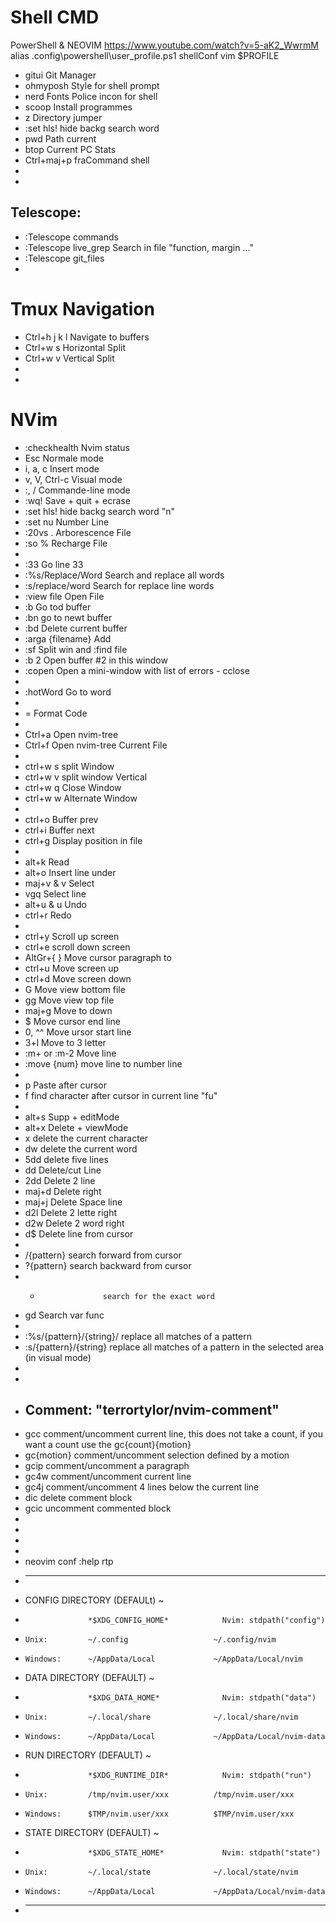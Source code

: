 # Shell CMD
PowerShell & NEOVIM
https://www.youtube.com/watch?v=5-aK2_WwrmM
alias           .config\powershell\user_profile.ps1
shellConf       vim $PROFILE

* gitui           Git Manager
* ohmyposh        Style for shell prompt
* nerd Fonts      Police incon for shell
* scoop           Install programmes
* z               Directory jumper      
* :set hls!       hide backg search word 
* pwd             Path current
* btop            Current PC Stats
* Ctrl+maj+p      fraCommand shell
* 
* 
 ## Telescope:
* :Telescope commands
* :Telescope live_grep 		Search in file "function, margin ..."
* :Telescope git_files
* 
 # Tmux Navigation
* Ctrl+h j k l 		Navigate to buffers
* Ctrl+w s 			Horizontal Split
* Ctrl+w v 			Vertical Split
* 
* 
 # NVim 
* :checkhealth 		Nvim status
* Esc                 Normale mode
* i, a, c             Insert mode
* v, V, Ctrl-c        Visual mode
* :, /                Commande-line mode
* :wq!                Save + quit + ecrase
* :set hls!           hide backg search word "n"
* :set nu             Number Line
* :20vs .             Arborescence File
* :so %               Recharge File
* 
* :33                 Go line 33
* :%s/Replace/Word    Search and replace all words
* :s/replace/word     Search for replace line words
* :view file          Open File
* :b                  Go tod buffer
* :bn                 go to newt buffer
* :bd                 Delete current buffer
* :arga {filename}    Add
* :sf                 Split win and :find file
* :b 2                Open buffer #2 in this window
* :copen              Open a mini-window with list of errors - cclose
* 
* :hotWord            Go to word
* 
* =					Format Code
* 
* Ctrl+a 				Open nvim-tree
* Ctrl+f 				Open nvim-tree Current File
* 
* ctrl+w s            split Window
* ctrl+w v            split window Vertical
* ctrl+w q            Close Window
* ctrl+w w            Alternate Window
* 
* ctrl+o              Buffer prev
* ctrl+i              Buffer next
* ctrl+g              Display position in file
* 
* alt+k               Read
* alt+o               Insert line under
* maj+v & v           Select
* vgq                 Select line
* alt+u & u           Undo
* ctrl+r              Redo
* 
* ctrl+y              Scroll up screen
* ctrl+e              scroll down screen
* AltGr+{ }           Move cursor paragraph to
* ctrl+u              Move screen up 
* ctrl+d              Move screen down
* G                   Move view bottom file
* gg                  Move view top file
* maj+g               Move to down 
* $                   Move cursor end line
* 0, ^^               Move ursor start line
* 3+l                 Move to 3 letter
* :m+ or :m-2         Move line
* :move {num}         move line to number line
* 
* p                   Paste after cursor
* f                   find character after cursor in current line "fu"
* 
* alt+s               Supp + editMode
* alt+x               Delete + viewMode
* x   				delete the current character
* dw  				delete the current word
* 5dd 				delete five lines
* dd                  Delete/cut Line
* 2dd                 Delete 2 line
* maj+d               Delete right
* maj+j               Delete Space line
* d2l					Delete 2 lette right
* d2w                 Delete 2 word right
* d$ 					Delete line from cursor
* 
* /{pattern}          search forward from cursor    
* ?{pattern}          search backward from cursor    
* *                   search for the exact word
* gd                  Search var func
* 
* :%s/{pattern}/{string}/         replace all matches of a pattern
* :s/{pattern}/{string}           replace all matches of a pattern in the selected area (in visual mode) 
* 
* 
* ## Comment: "terrortylor/nvim-comment"
* gcc             comment/uncomment current line, this does not take a count, if you want a count use the gc{count}{motion}
* gc{motion}      comment/uncomment selection defined by a motion
* gcip            comment/uncomment a paragraph
* gc4w            comment/uncomment current line
* gc4j            comment/uncomment 4 lines below the current line
* dic             delete comment block
* gcic            uncomment commented block
* 
* 
* 
* 
* neovim conf  :help rtp
* ------------------------------------
* CONFIG DIRECTORY (DEFAULt) ~
*                   *$XDG_CONFIG_HOME*            Nvim: stdpath("config")
*     Unix:         ~/.config                   ~/.config/nvim
*     Windows:      ~/AppData/Local             ~/AppData/Local/nvim
* DATA DIRECTORY (DEFAULT) ~
*                   *$XDG_DATA_HOME*              Nvim: stdpath("data")
*     Unix:         ~/.local/share              ~/.local/share/nvim
*     Windows:      ~/AppData/Local             ~/AppData/Local/nvim-data
* RUN DIRECTORY (DEFAULT) ~
*                   *$XDG_RUNTIME_DIR*            Nvim: stdpath("run")
*     Unix:         /tmp/nvim.user/xxx          /tmp/nvim.user/xxx
*     Windows:      $TMP/nvim.user/xxx          $TMP/nvim.user/xxx
* STATE DIRECTORY (DEFAULT) ~
*                   *$XDG_STATE_HOME*             Nvim: stdpath("state")
*     Unix:         ~/.local/state              ~/.local/state/nvim
*     Windows:      ~/AppData/Local             ~/AppData/Local/nvim-data
* -------------------------------------
